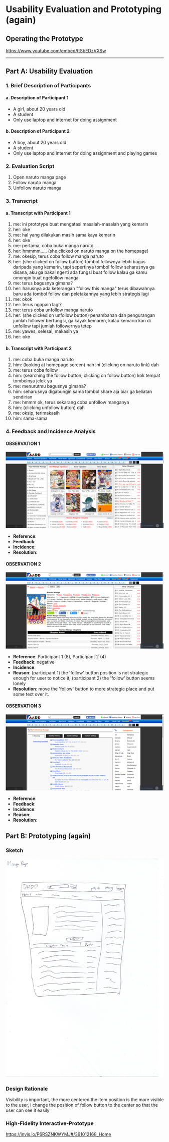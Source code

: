 # Usability Evaluation and Prototyping (again)

## Operating the Prototype

https://www.youtube.com/embed/ttSbEDzVXSw

---

## Part A: Usability Evaluation

### 1. Brief Description of Participants

#### a. Description of Participant 1
- A girl, about 20 years old
- A student
- Only use laptop and internet for doing assignment

#### b. Description of Participant 2
- A boy, about 20 years old
- A student
- Only use laptop and internet for doing assignment and playing games

### 2. Evaluation Script
1. Open naruto manga page
1. Follow naruto manga
3. Unfollow naruto manga

### 3. Transcript

#### a. Transcript with Participant 1
1. me: ini prototype buat mengatasi masalah-masalah yang kemarin
1. her: oke
1. me: hal yang dilakukan masih sama kaya kemarin
1. her: oke
1. me: pertama, coba buka manga naruto
1. her: hmmmm..... (she clicked on naruto manga on the homepage)
1. me: okesip, terus coba follow manga naruto
1. her: (she clicked on follow button) tombol follownya lebih bagus daripada yang kemarin, tapi sepertinya tombol follow seharusnya ga disana, aku ga bakal ngerti ada fungsi buat follow kalau ga kamu omongin buat ngefollow manga
1. me: terus bagusnya gimana?
1. her: harusnya ada keterangan "follow this manga" terus dibawahnya baru ada tombol follow dan peletakannya yang lebih strategis lagi
1. me: okok
1. her: terus ngapain lagi?
1. me: terus coba unfollow manga naruto
1. her: (she clicked on unfollow button) penambahan dan pengurangan jumlah follower berfungsi, ga kayak kemaren, kalau kemarin kan di unfollow tapi jumlah followernya tetep
1. me: yawes, selesai, makasih ya
1. her: oke

#### b. Transcript with Participant 2
1. me: coba buka manga naruto
1. him: (looking at homepage screen) nah ini (clicking on naruto link) dah
1. me: terus coba follow
1. him: (searching the follow button, clicking on follow button) kok tempat tombolnya jelek ya
1. me: menurutmu bagusnya gimana?
1. him: seharusnya  digabungin sama tombol share aja biar ga keliatan sendirian
1. me: hmmm ok, terus sekarang coba unfollow manganya
1. him: (clicking unfollow button) dah
1. me: oksip, terimakasih
1. him: sama-sama

### 4. Feedback and Incidence Analysis

#### OBSERVATION 1
![Prototype Screen 1](src/1.PNG)

 - **Reference**: 
 - **Feedback**: 
 - **Incidence**: 
 - **Resolution**: 
 
#### OBSERVATION 2
![Prototype Screen 2](src/2.PNG)

 - **Reference**: Participant 1 (8), Participant 2 (4)
 - **Feedback**: negative
 - **Incidence**: 
 - **Reason**: (participant 1) the 'follow' button position is not strategic enough for user to notice it, (participant 2) the 'follow' button seems lonely
 - **Resolution**: move the 'follow' button to more strategic place and put some text over it.
 
#### OBSERVATION 3
![Prototype Screen 3](src/3.PNG)

 - **Reference**:  
 - **Feedback**: 
 - **Incidence**: 
 - **Reason**: 
 - **Resolution**: 

## Part B: Prototyping (again)

### Sketch

![Sketch of Refined Prototype](src/sketch.jpg)

### Design Rationale
Visibility is important, the more centered the item position is the more visible to the user, i change the position of follow button to the center so that the user can see it easily

### High-Fidelity Interactive-Prototype
https://invis.io/P6RSZNKWYMJ#/361012168_Home
